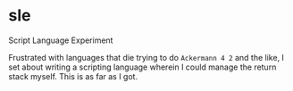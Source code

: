 # sle
Script Language Experiment

Frustrated with languages that die trying to do `Ackermann 4 2` and the like, I set about writing a scripting language wherein I could manage the return stack myself. This is as far as I got.

